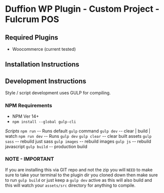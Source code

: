 # Duffion WP Plugin - Custom Project - Fulcrum POS

## Required Plugins
- Woocommerce (current tested)

## Installation Instructions

## Development Instructions
Style / script development uses GULP for compiling.
### NPM Requirements
- NPM Ver 14+
- `npm install --global gulp-cli`

*Scripts*
`npm run` -- Runs default `gulp` command
`gulp dev` -- clear | build | watch
`npm run dev` -- Runs `gulp dev`
`gulp clear` -- clear built assets
`gulp sass` -- rebuild just sass
`gulp images` -- rebuild images
`gulp js` -- rebuild javascript
`gulp build` -- production build

### NOTE - IMPORTANT
If you are installing this via GIT repo and not the zip you will `NEED` to make sure to take your terminal to the plugin dir you cloned down then make sure to run `gulp build` or just keep a `gulp dev` active as this will also build and this will watch your `assets/src` directory for anything to compile.